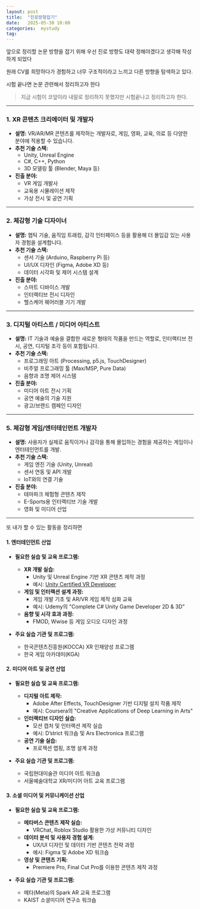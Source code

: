 ```yaml
---
layout: post
title:  "진로방향잡기"
date:   2025-05-30 10:00
categories:  mystudy
tag: 
---
```



앞으로 정리할 논문 방향을 잡기 위해 우선 진로 방향도 대략 정해야겠다고 생각해 작성하게 되었다

원래 CV를 희망하다가 경험하고 너무 구조적이라고 느끼고 다른 방향을 탐색하고 있다. 

시험 끝나면 논문 관련해서 정리하고자 한다

> 지금 시험이 코앞이라 내말로 정리하지 못했지만 시험끝나고 정리하고자 한다.

---

### 1. **XR 콘텐츠 크리에이터 및 개발자**

- **설명:** VR/AR/MR 콘텐츠를 제작하는 개발자로, 게임, 영화, 교육, 의료 등 다양한 분야에 적용할 수 있습니다.
- **추천 기술 스택:**
    - Unity, Unreal Engine
    - C#, C++, Python
    - 3D 모델링 툴 (Blender, Maya 등)
- **진출 분야:**
    - VR 게임 개발사
    - 교육용 시뮬레이션 제작
    - 가상 전시 및 공연 기획

---

### 2. **체감형 기술 디자이너**

- **설명:** 햅틱 기술, 움직임 트래킹, 감각 인터페이스 등을 활용해 더 몰입감 있는 사용자 경험을 설계합니다.
- **추천 기술 스택:**
    - 센서 기술 (Arduino, Raspberry Pi 등)
    - UI/UX 디자인 (Figma, Adobe XD 등)
    - 데이터 시각화 및 제어 시스템 설계
- **진출 분야:**
    - 스마트 디바이스 개발
    - 인터랙티브 전시 디자인
    - 헬스케어 웨어러블 기기 개발

---

### 3. **디지털 아티스트 / 미디어 아티스트**

- **설명:** IT 기술과 예술을 결합한 새로운 형태의 작품을 만드는 역할로, 인터랙티브 전시, 공연, 디지털 조각 등이 포함됩니다.
- **추천 기술 스택:**
    - 프로그래밍 아트 (Processing, p5.js, TouchDesigner)
    - 비주얼 프로그래밍 툴 (Max/MSP, Pure Data)
    - 음향과 조명 제어 시스템
- **진출 분야:**
    - 미디어 아트 전시 기획
    - 공연 예술의 기술 지원
    - 광고/브랜드 캠페인 디자인

---

### 5. **체감형 게임/엔터테인먼트 개발자**

- **설명:** 사용자가 실제로 움직이거나 감각을 통해 몰입하는 경험을 제공하는 게임이나 엔터테인먼트를 개발.
- **추천 기술 스택:**
    - 게임 엔진 기술 (Unity, Unreal)
    - 센서 연동 및 API 개발
    - IoT와의 연결 기술
- **진출 분야:**
    - 테마파크 체험형 콘텐츠 제작
    - E-Sports용 인터랙티브 기술 개발
    - 영화 및 미디어 산업

---

또 내가 할 수 있는 활동을 정리하면 

#### **1. 엔터테인먼트 산업**

- **필요한 실습 및 교육 프로그램:**
    
    - **XR 개발 실습:**
        - Unity 및 Unreal Engine 기반 XR 콘텐츠 제작 과정
        - 예시: [Unity Certified VR Developer](https://unity.com)
    - **게임 및 인터랙션 설계 과정:**
        - 게임 개발 기초 및 AR/VR 게임 제작 심화 교육
        - 예시: Udemy의 "Complete C# Unity Game Developer 2D & 3D"
    - **음향 및 시각 효과 과정:**
        - FMOD, Wwise 등 게임 오디오 디자인 과정
- **주요 실습 기관 및 프로그램:**
    
    - 한국콘텐츠진흥원(KOCCA) XR 인재양성 프로그램
    - 한국 게임 아카데미(KGA)

#### **2. 미디어 아트 및 공연 산업**

- **필요한 실습 및 교육 프로그램:**
    
    - **디지털 아트 제작:**
        - Adobe After Effects, TouchDesigner 기반 디지털 설치 작품 제작
        - 예시: Coursera의 "Creative Applications of Deep Learning in Arts"
    - **인터랙티브 디자인 실습:**
        - 모션 캡처 및 인터랙션 제작 실습
        - 예시: D’strict 워크숍 및 Ars Electronica 프로그램
    - **공연 기술 실습:**
        - 프로젝션 맵핑, 조명 설계 과정
- **주요 실습 기관 및 프로그램:**
    
    - 국립현대미술관 미디어 아트 워크숍
    - 서울예술대학교 XR/미디어 아트 교육 프로그램

#### **3. 소셜 미디어 및 커뮤니케이션 산업**

- **필요한 실습 및 교육 프로그램:**
    
    - **메타버스 콘텐츠 제작 실습:**
        - VRChat, Roblox Studio 활용한 가상 커뮤니티 디자인
    - **데이터 분석 및 사용자 경험 설계:**
        - UX/UI 디자인 및 데이터 기반 콘텐츠 전략 과정
        - 예시: Figma 및 Adobe XD 워크숍
    - **영상 및 콘텐츠 기획:**
        - Premiere Pro, Final Cut Pro를 이용한 콘텐츠 제작 과정
- **주요 실습 기관 및 프로그램:**
    
    - 메타(Meta)의 Spark AR 교육 프로그램
    - KAIST 소셜미디어 연구소 워크숍

